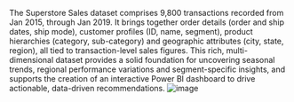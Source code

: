 The Superstore Sales dataset comprises 9,800 transactions recorded from Jan 2015, through Jan 2019.
It brings together order details (order and ship dates, ship mode), customer profiles (ID, name, segment), product hierarchies (category, sub-category) and geographic attributes (city, state, region), all tied to transaction-level sales figures.
This rich, multi-dimensional dataset provides a solid foundation for uncovering seasonal trends, regional performance variations and segment-specific insights, and supports the creation of an interactive Power BI dashboard to drive actionable, data-driven recommendations.
![image](https://github.com/user-attachments/assets/896cca3b-0a48-4681-b34c-f08c8a9071da)
